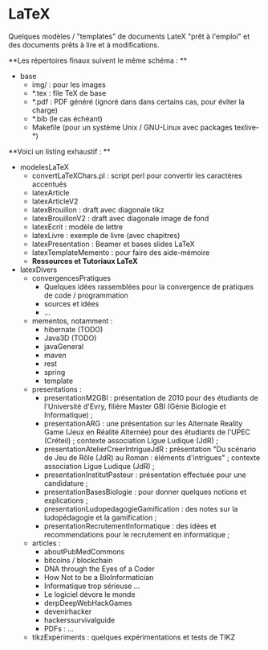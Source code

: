 # LaTeX

Quelques modèles / "templates" de documents LateX "prêt à l'emploi" et des documents prêts à lire et à modifications. 

**Les répertoires finaux suivent le même schéma : **

  * base
      * img/ : pour les images
      * *.tex : file TeX de base
      * *.pdf : PDF généré (ignoré dans dans certains cas, pour éviter la charge)
      * *.bib (le cas échéant)
      * Makefile (pour un système Unix / GNU-Linux avec packages texlive-\*)


**Voici un listing exhaustif : **

  * modelesLaTeX
      * convertLaTeXChars.pl : script perl pour convertir les caractères accentués
      * latexArticle
      * latexArticleV2
      * latexBrouillon : draft avec diagonale tikz
      * latexBrouillonV2 : draft avec diagonale image de fond
      * latexEcrit : modèle de lettre
      * latexLivre : exemple de livre (avec chapitres)
      * latexPresentation : Beamer et bases slides LaTeX
      * latexTemplateMemento : pour faire des aide-mémoire
      * **Ressources et Tutoriaux LaTeX**
  * latexDivers
    * convergencesPratiques
      * Quelques idées rassemblées pour la convergence de pratiques de code / programmation
      * sources et idées
      * ... 
    * mementos, notamment : 
      * hibernate (TODO)
      * Java3D (TODO)
      * javaGeneral
      * maven
      * rest
      * spring
      * template
    * presentations : 
      * presentationM2GBI : présentation de 2010 pour des étudiants de l'Université d'Evry, filière Master GBI (Génie Biologie et Informatique) ; 
      * presentationARG : une présentation sur les Alternate Reality Game (Jeux en Réalité Alternée) pour des étudiants de l'UPEC (Créteil) ; contexte association Ligue Ludique (JdR) ; 
      * presentationAtelierCreerIntrigueJdR : présentation "Du scénario de Jeu de Rôle (JdR) au Roman : éléments d'intrigues" ; contexte association Ligue Ludique (JdR) ; 
      * presentationInstitutPasteur : présentation effectuée pour une candidature ; 
      * presentationBasesBiologie : pour donner quelques notions et explications ; 
      * presentationLudopedagogieGamification : des notes sur la ludopédagogie et la gamification ; 
      * presentationRecrutementInformatique : des idées et recommendations pour le recrutement en informatique ; 
    * articles : 
      * aboutPubMedCommons
      * bitcoins / blockchain
      * DNA through the Eyes of a Coder
      * How Not to be a BioInformatician
      * Informatique trop sérieuse ...
      * Le logiciel dévore le monde
      * derpDeepWebHackGames
      * devenirhacker
      * hackerssurvivalguide
      * PDFs : ...
    * tikzExperiments : quelques expérimentations et tests de TIKZ
        
 
